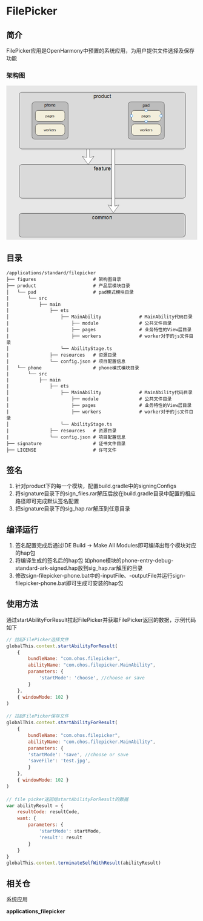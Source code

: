 # FilePicker

## 简介

FilePicker应用是OpenHarmony中预置的系统应用，为用户提供文件选择及保存功能

### 架构图

![](figures/Fp_architecture.png)

## 目录

```
/applications/standard/filepicker
├── figures                     # 架构图目录
├── product                     # 产品层模块目录
│   └── pad                     # pad模式模块目录
|       └── src
|           ├── main
|               ├── ets
│                   ├── MainAbility              # MainAbility代码目录
|                       ├── module               # 公共文件目录
|                       ├── pages                # 业务特性的View层目录
|                       ├── workers              # worker对于的js文件目录
│                   └── AbilityStage.ts
|               ├── resources   # 资源目录
|               └── config.json # 项目配置信息
│   └── phone                   # phone模式模块目录
|       └── src
|           ├── main
|               ├── ets
│                   ├── MainAbility              # MainAbility代码目录
|                       ├── module               # 公共文件目录
|                       ├── pages                # 业务特性的View层目录
|                       ├── workers              # worker对于的js文件目录
│                   └── AbilityStage.ts
|               ├── resources   # 资源目录
|               └── config.json # 项目配置信息
├── signature                   # 证书文件目录
├── LICENSE                     # 许可文件
```

## 签名
1. 针对product下的每一个模块，配置build.gradle中的signingConfigs
2. 将signature目录下的sign_files.rar解压后放在build.gradle目录中配置的相应路径即可完成默认签名配置
3. 把signature目录下的sig_hap.rar解压到任意目录

## 编译运行
1. 签名配置完成后通过IDE Build -> Make All Modules即可编译出每个模块对应的hap包
2. 将编译生成的签名后的hap包 如phone模块的phone-entry-debug-standard-ark-signed.hap放到sig_hap.rar解压的目录
3. 修改sign-filepicker-phone.bat中的-inputFile、-outputFile并运行sign-filepicker-phone.bat即可生成可安装的hap包

## 使用方法

通过startAbilityForResult拉起FilePicker并获取FilePicker返回的数据，示例代码如下

```js
// 拉起FilePicker选择文件
globalThis.context.startAbilityForResult(
    {
        bundleName: "com.ohos.filepicker",
        abilityName: "com.ohos.filepicker.MainAbility",
        parameters: {
            'startMode': 'choose', //choose or save    
        }
    },
    { windowMode: 102 }
)
    
// 拉起FilePicker保存文件
globalThis.context.startAbilityForResult(
	{
        bundleName: "com.ohos.filepicker",
        abilityName: "com.ohos.filepicker.MainAbility",
        parameters: {
        'startMode': 'save', //choose or save
        'saveFile': 'test.jpg',
        }
    },
    { windowMode: 102 }
)

// file picker返回给startAbilityForResult的数据
var abilityResult = {
    resultCode: resultCode,
    want: {
        parameters: {
            'startMode': startMode,
            'result': result
        }
    }
}
globalThis.context.terminateSelfWithResult(abilityResult)
```

## 相关仓

系统应用

**applications_filepicker**
